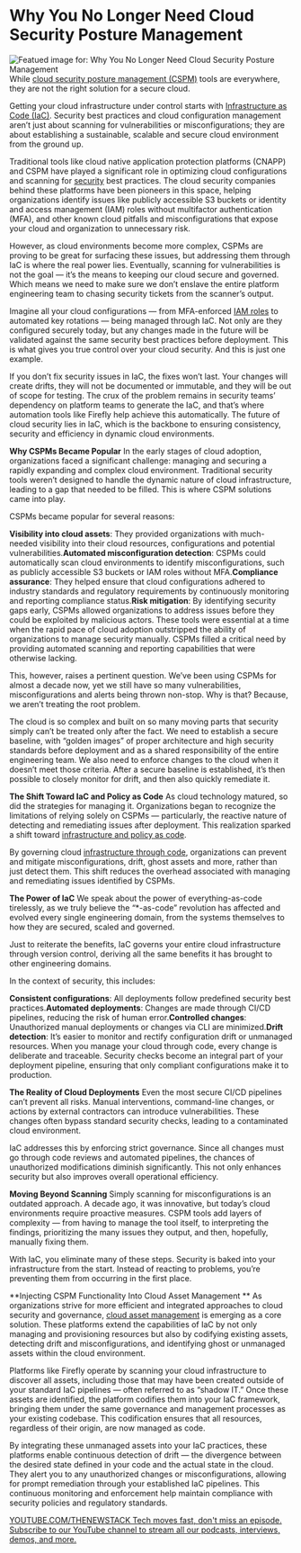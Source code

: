 # Why You No Longer Need Cloud Security Posture Management
![Featued image for: Why You No Longer Need Cloud Security Posture Management](https://cdn.thenewstack.io/media/2024/10/81239db8-cloudsecurity1-1024x576.jpg)
While [cloud security posture management (CSPM)](https://www.gartner.com/reviews/market/cloud-security-posture-management-tools) tools are everywhere, they are not the right solution for a secure cloud.

Getting your cloud infrastructure under control starts with [Infrastructure as Code (IaC)](https://thenewstack.io/infrastructure-as-code-the-ultimate-guide/). Security best practices and cloud configuration management aren’t just about scanning for vulnerabilities or misconfigurations; they are about establishing a sustainable, scalable and secure cloud environment from the ground up.

Traditional tools like cloud native application protection platforms (CNAPP) and CSPM have played a significant role in optimizing cloud configurations and scanning for [security](https://thenewstack.io/security/) best practices. The cloud security companies behind these platforms have been pioneers in this space, helping organizations identify issues like publicly accessible S3 buckets or identity and access management (IAM) roles without multifactor authentication (MFA), and other known cloud pitfalls and misconfigurations that expose your cloud and organization to unnecessary risk.

However, as cloud environments become more complex, CSPMs are proving to be great for surfacing these issues, but addressing them through IaC is where the real power lies. Eventually, scanning for vulnerabilities is not the goal — it’s the means to keeping our cloud secure and governed. Which means we need to make sure we don’t enslave the entire platform engineering team to chasing security tickets from the scanner’s output.

Imagine all your cloud configurations — from MFA-enforced [IAM roles](https://thenewstack.io/10-best-practices-for-building-a-robust-iam-strategy-in-2024/) to automated key rotations — being managed through IaC. Not only are they configured securely today, but any changes made in the future will be validated against the same security best practices before deployment. This is what gives you true control over your cloud security. And this is just one example.

If you don’t fix security issues in IaC, the fixes won’t last. Your changes will create drifts, they will not be documented or immutable, and they will be out of scope for testing. The crux of the problem remains in security teams’ dependency on platform teams to generate the IaC, and that’s where automation tools like Firefly help achieve this automatically. The future of cloud security lies in IaC, which is the backbone to ensuring consistency, security and efficiency in dynamic cloud environments.

**Why CSPMs Became Popular**
In the early stages of cloud adoption, organizations faced a significant challenge: managing and securing a rapidly expanding and complex cloud environment. Traditional security tools weren’t designed to handle the dynamic nature of cloud infrastructure, leading to a gap that needed to be filled. This is where CSPM solutions came into play.

CSPMs became popular for several reasons:

**Visibility into cloud assets**: They provided organizations with much-needed visibility into their cloud resources, configurations and potential vulnerabilities.**Automated misconfiguration detection**: CSPMs could automatically scan cloud environments to identify misconfigurations, such as publicly accessible S3 buckets or IAM roles without MFA.**Compliance assurance**: They helped ensure that cloud configurations adhered to industry standards and regulatory requirements by continuously monitoring and reporting compliance status.**Risk mitigation**: By identifying security gaps early, CSPMs allowed organizations to address issues before they could be exploited by malicious actors.
These tools were essential at a time when the rapid pace of cloud adoption outstripped the ability of organizations to manage security manually. CSPMs filled a critical need by providing automated scanning and reporting capabilities that were otherwise lacking.

This, however, raises a pertinent question. We’ve been using CSPMs for almost a decade now, yet we still have so many vulnerabilities, misconfigurations and alerts being thrown non-stop. Why is that? Because, we aren’t treating the root problem.

The cloud is so complex and built on so many moving parts that security simply can’t be treated only after the fact. We need to establish a secure baseline, with “golden images” of proper architecture and high security standards before deployment and as a shared responsibility of the entire engineering team. We also need to enforce changes to the cloud when it doesn’t meet those criteria. After a secure baseline is established, it’s then possible to closely monitor for drift, and then also quickly remediate it.

**The Shift Toward IaC and Policy as Code**
As cloud technology matured, so did the strategies for managing it. Organizations began to recognize the limitations of relying solely on CSPMs — particularly, the reactive nature of detecting and remediating issues after deployment. This realization sparked a shift toward [infrastructure and policy as code](https://thenewstack.io/5-hacks-of-kindness-learned-by-writing-thousands-of-lines-of-iac/).

By governing cloud [infrastructure through code](https://thenewstack.io/beyond-orchestration-a-comprehensive-approach-to-iac-strategy/), organizations can prevent and mitigate misconfigurations, drift, ghost assets and more, rather than just detect them. This shift reduces the overhead associated with managing and remediating issues identified by CSPMs.

**The Power of IaC**
We speak about the power of everything-as-code tirelessly, as we truly believe the “*-as-code” revolution has affected and evolved every single engineering domain, from the systems themselves to how they are secured, scaled and governed.

Just to reiterate the benefits, IaC governs your entire cloud infrastructure through version control, deriving all the same benefits it has brought to other engineering domains.

In the context of security, this includes:

**Consistent configurations**: All deployments follow predefined security best practices.**Automated deployments**: Changes are made through CI/CD pipelines, reducing the risk of human error.**Controlled changes**: Unauthorized manual deployments or changes via CLI are minimized.**Drift detection**: It’s easier to monitor and rectify configuration drift or unmanaged resources.
When you manage your cloud through code, every change is deliberate and traceable. Security checks become an integral part of your deployment pipeline, ensuring that only compliant configurations make it to production.

**The Reality of Cloud Deployments**
Even the most secure CI/CD pipelines can’t prevent all risks. Manual interventions, command-line changes, or actions by external contractors can introduce vulnerabilities. These changes often bypass standard security checks, leading to a contaminated cloud environment.

IaC addresses this by enforcing strict governance. Since all changes must go through code reviews and automated pipelines, the chances of unauthorized modifications diminish significantly. This not only enhances security but also improves overall operational efficiency.

**Moving Beyond Scanning**
Simply scanning for misconfigurations is an outdated approach. A decade ago, it was innovative, but today’s cloud environments require proactive measures. CSPM tools add layers of complexity — from having to manage the tool itself, to interpreting the findings, prioritizing the many issues they output, and then, hopefully, manually fixing them.

With IaC, you eliminate many of these steps. Security is baked into your infrastructure from the start. Instead of reacting to problems, you’re preventing them from occurring in the first place.

**Injecting CSPM Functionality Into Cloud Asset Management **
As organizations strive for more efficient and integrated approaches to cloud security and governance, [cloud asset management](https://thenewstack.io/why-infrastructure-as-code-needs-cloud-asset-management/) is emerging as a core solution. These platforms extend the capabilities of IaC by not only managing and provisioning resources but also by codifying existing assets, detecting drift and misconfigurations, and identifying ghost or unmanaged assets within the cloud environment.

Platforms like Firefly operate by scanning your cloud infrastructure to discover all assets, including those that may have been created outside of your standard IaC pipelines — often referred to as “shadow IT.” Once these assets are identified, the platform codifies them into your IaC framework, bringing them under the same governance and management processes as your existing codebase. This codification ensures that all resources, regardless of their origin, are now managed as code.

By integrating these unmanaged assets into your IaC practices, these platforms enable continuous detection of drift — the divergence between the desired state defined in your code and the actual state in the cloud. They alert you to any unauthorized changes or misconfigurations, allowing for prompt remediation through your established IaC pipelines. This continuous monitoring and enforcement help maintain compliance with security policies and regulatory standards.

[
YOUTUBE.COM/THENEWSTACK
Tech moves fast, don't miss an episode. Subscribe to our YouTube
channel to stream all our podcasts, interviews, demos, and more.
](https://youtube.com/thenewstack?sub_confirmation=1)